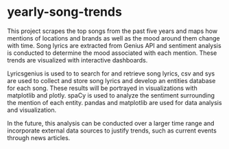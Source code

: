 # yearly-song-trends

This project scrapes the top songs from the past five years and maps how mentions of locations and brands as well as the mood around them change with time. Song lyrics are extracted from Genius API and sentiment analysis is conducted to determine the mood associated with each mention. These trends are visualized with interactive dashboards.

Lyricsgenius is used to to search for and retrieve song lyrics, csv and sys are used to collect and store song lyrics and develop an entities database for each song. These results will be portrayed in visualizations with matplotlib and plotly. spaCy is used to analyze the sentiment surrounding the mention of each entity. pandas and matplotlib are used for data analysis and visualization.

In the future, this analysis can be conducted over a larger time range and incorporate external data sources to justify trends, such as current events through news articles. 
